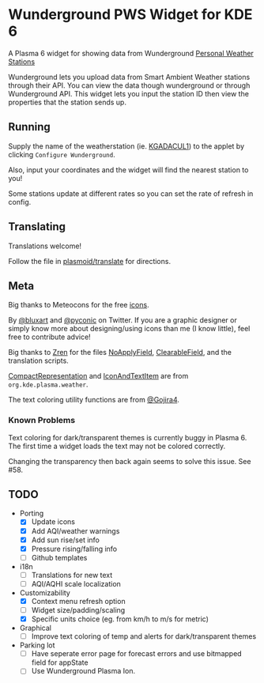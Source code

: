 # Wunderground PWS Widget for KDE 6

A Plasma 6 widget for showing data from Wunderground [Personal Weather Stations](https://www.wunderground.com/pws/overview)

Wunderground lets you upload data from Smart Ambient Weather stations through their API.
You can view the data though wunderground or through Wunderground API. This widget lets
you input the station ID then view the properties that the station sends up.

## Running

Supply the name of the weatherstation (ie. [KGADACUL1](https://www.wunderground.com/dashboard/pws/KGADACUL1)) to the applet by clicking `Configure Wunderground`.

Also, input your coordinates and the widget will find the nearest station to you!

Some stations update at different rates so you can set the rate of refresh in config.

## Translating

Translations welcome!

Follow the file in [plasmoid/translate](./plasmoid/translate) for directions.

## Meta

Big thanks to Meteocons for the free [icons](https://www.alessioatzeni.com/meteocons/).

By [@bluxart](https://twitter.com/bluxart) and [@pyconic](https://twitter.com/pyconic) on Twitter.
If you are a graphic designer or simply know more about designing/using icons than me (I know little), feel free to contribute advice!

Big thanks to [Zren](https://github.com/Zren) for the files [NoApplyField](./plasmoid/contents/ui/config/NoApplyField.qml), [ClearableField](./plasmoid/contents/ui/config/ClearableField.qml), and the translation scripts.

[CompactRepresentation](./plasmoid/contents/ui/CompactRepresentation.qml) and [IconAndTextItem](./plasmoid/contents/ui/IconAndTextItem.qml) are from `org.kde.plasma.weather`.

The text coloring utility functions are from [@Gojira4](https://forum.qt.io/user/gojir4).

### Known Problems

Text coloring for dark/transparent themes is currently buggy in Plasma 6. The first time a widget loads the text may not be colored correctly.

Changing the transparency then back again seems to solve this issue. See #58.

## TODO

- Porting
    -   [x] Update icons
    -   [x] Add AQI/weather warnings
    -   [x] Add sun rise/set info
    -   [x] Pressure rising/falling info
    -   [ ] Github templates
-   i18n
    -   [ ] Translations for new text
    -   [ ] AQI/AQHI scale localization
-   Customizability
    -   [x] Context menu refresh option
    -   [ ] Widget size/padding/scaling
    -   [x] Specific units choice (eg. from km/h to m/s for metric)
-   Graphical
    -   [ ] Improve text coloring of temp and alerts for dark/transparent themes
-   Parking lot
    -   [ ] Have seperate error page for forecast errors and use bitmapped field for appState
    -   [ ] Use Wunderground Plasma Ion.
